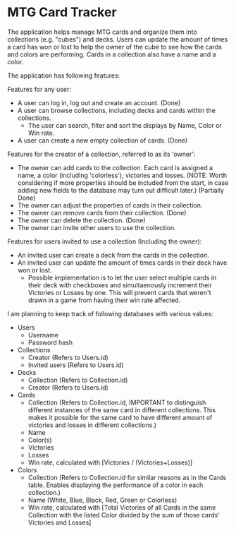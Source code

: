 # MTG Card Tracker

The application helps manage MTG cards and organize them into collections (e.g. "cubes") and decks. Users can update the amount of times a card has won or lost to help the owner of the cube to see how the cards and colors are performing. Cards in a collection also have a name and a color.

The application has following features:

Features for any user:
* A user can log in, log out and create an account. (Done)
* A user can browse collections, including decks and cards within the collections.
  * The user can search, filter and sort the displays by Name, Color or Win rate.
* A user can create a new empty collection of cards. (Done)

Features for the creator of a collection, referred to as its 'owner':
  * The owner can add cards to the collection. Each card is assigned a name, a color (including 'colorless'), victories and losses. (NOTE: Worth considering if more properties should be included from the start, in case adding new fields to the database may turn out difficult later.) (Partially Done)
  * The owner can adjust the properties of cards in their collection.
  * The owner can remove cards from their collection. (Done)
  * The owner can delete the collection. (Done)
  * The owner can invite other users to use the collection.

Features for users invited to use a collection (Including the owner):
* An invited user can create a deck from the cards in the collection.
* An invited user can update the amount of times cards in their deck have won or lost.
  * Possible implementation is to let the user select multiple cards in their deck with checkboxes and simultaenously increment their Victories or Losses by one. This will prevent cards that weren't drawn in a game from having their win rate affected.

I am planning to keep track of following databases with various values:
* Users
  * Username
  * Password hash
* Collections
  * Creator (Refers to Users.id)
  * Invited users (Refers to Users.id)
* Decks 
  * Collection (Refers to Collection.id)
  * Creator (Refers to Users.id)
* Cards
  * Collection (Refers to Collection.id, IMPORTANT to distinguish different instances of the same card in different collections. This makes it possible for the same card to have different amount of victories and losses in different collections.)
  * Name
  * Color(s)
  * Victories
  * Losses
  * Win rate, calculated with [Victories / (Victories+Losses)]
* Colors
  * Collection (Refers to Collection.id for similar reasons as in the Cards table. Enables displaying the performance of a color in each collection.)
  * Name (White, Blue, Black, Red, Green or Colorless)
  * Win rate, calculated with [Total Victories of all Cards in the same Collection with the listed Color divided by the sum of those cards' Victories and Losses]